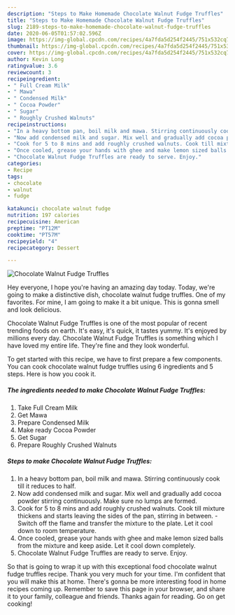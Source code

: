 ```yaml
---
description: "Steps to Make Homemade Chocolate Walnut Fudge Truffles"
title: "Steps to Make Homemade Chocolate Walnut Fudge Truffles"
slug: 2189-steps-to-make-homemade-chocolate-walnut-fudge-truffles
date: 2020-06-05T01:57:02.596Z
image: https://img-global.cpcdn.com/recipes/4a7fda5d254f2445/751x532cq70/chocolate-walnut-fudge-truffles-recipe-main-photo.jpg
thumbnail: https://img-global.cpcdn.com/recipes/4a7fda5d254f2445/751x532cq70/chocolate-walnut-fudge-truffles-recipe-main-photo.jpg
cover: https://img-global.cpcdn.com/recipes/4a7fda5d254f2445/751x532cq70/chocolate-walnut-fudge-truffles-recipe-main-photo.jpg
author: Kevin Long
ratingvalue: 3.6
reviewcount: 3
recipeingredient:
- " Full Cream Milk"
- " Mawa"
- " Condensed Milk"
- " Cocoa Powder"
- " Sugar"
- " Roughly Crushed Walnuts"
recipeinstructions:
- "In a heavy bottom pan, boil milk and mawa. Stirring continuously cook till it reduces to half."
- "Now add condensed milk and sugar. Mix well and gradually add cocoa powder stirring continuously. Make sure no lumps are formed."
- "Cook for 5 to 8 mins and add roughly crushed walnuts. Cook till mixture thickens and starts leaving the sides of the pan, stirring in between. Switch off the flame and transfer the mixture to the plate. Let it cool down to room temperature."
- "Once cooled, grease your hands with ghee and make lemon sized balls from the mixture and keep aside. Let it cool down completely."
- "Chocolate Walnut Fudge Truffles are ready to serve. Enjoy."
categories:
- Recipe
tags:
- chocolate
- walnut
- fudge

katakunci: chocolate walnut fudge 
nutrition: 197 calories
recipecuisine: American
preptime: "PT12M"
cooktime: "PT57M"
recipeyield: "4"
recipecategory: Dessert

---
```



![Chocolate Walnut Fudge Truffles](https://img-global.cpcdn.com/recipes/4a7fda5d254f2445/751x532cq70/chocolate-walnut-fudge-truffles-recipe-main-photo.jpg)

Hey everyone, I hope you're having an amazing day today. Today, we're going to make a distinctive dish, chocolate walnut fudge truffles. One of my favorites. For mine, I am going to make it a bit unique. This is gonna smell and look delicious.



Chocolate Walnut Fudge Truffles is one of the most popular of recent trending foods on earth. It's easy, it's quick, it tastes yummy. It's enjoyed by millions every day. Chocolate Walnut Fudge Truffles is something which I have loved my entire life. They're fine and they look wonderful.


To get started with this recipe, we have to first prepare a few components. You can cook chocolate walnut fudge truffles using 6 ingredients and 5 steps. Here is how you cook it.

<!--inarticleads1-->

##### The ingredients needed to make Chocolate Walnut Fudge Truffles:

1. Take  Full Cream Milk
1. Get  Mawa
1. Prepare  Condensed Milk
1. Make ready  Cocoa Powder
1. Get  Sugar
1. Prepare  Roughly Crushed Walnuts




<!--inarticleads2-->

##### Steps to make Chocolate Walnut Fudge Truffles:

1. In a heavy bottom pan, boil milk and mawa. Stirring continuously cook till it reduces to half.
1. Now add condensed milk and sugar. Mix well and gradually add cocoa powder stirring continuously. Make sure no lumps are formed.
1. Cook for 5 to 8 mins and add roughly crushed walnuts. Cook till mixture thickens and starts leaving the sides of the pan, stirring in between. - Switch off the flame and transfer the mixture to the plate. Let it cool down to room temperature.
1. Once cooled, grease your hands with ghee and make lemon sized balls from the mixture and keep aside. Let it cool down completely.
1. Chocolate Walnut Fudge Truffles are ready to serve. Enjoy.




So that is going to wrap it up with this exceptional food chocolate walnut fudge truffles recipe. Thank you very much for your time. I'm confident that you will make this at home. There's gonna be more interesting food in home recipes coming up. Remember to save this page in your browser, and share it to your family, colleague and friends. Thanks again for reading. Go on get cooking!

